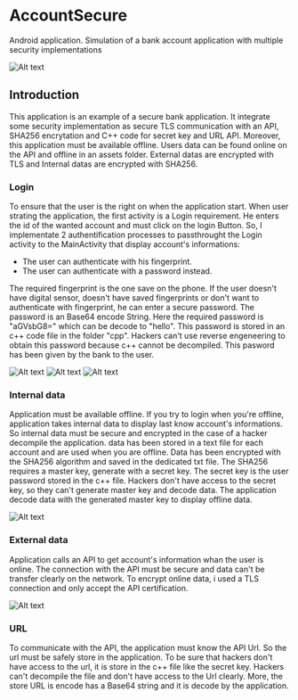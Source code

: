 # AccountSecure
Android application. Simulation of a bank account application with multiple security implementations

![Alt text](https://github.com/Freshm4at/AccountSecure/blob/main/Screenshoots/login_page.jpg)

## Introduction
This application is an example of a secure bank application.  It integrate some security implementation as secure TLS communication with an API, SHA256 encrytation and C++ code for secret key and URL API. Moreover, this application must be available offline. Users data can be found online on the API and offline in an assets folder. External datas are encrypted with TLS and Internal datas are encrypted with SHA256.

### Login
To ensure that the user is the right on when the application start. When user strating the application, the first activity is a Login requirement. He enters the id of the wanted account and must click on the login Button. So, I implementate 2 authentification processes to passthrought the Login activity to the MainActivity that display account's informations:

- The user can authenticate with his fingerprint.
- The user can authenticate with a password instead.

The required fingerprint is the one save on the phone. If the user doesn't have digital sensor, doesn't have saved fingerprints or don't want to authenticate with fingerprint, he can enter a secure password. The password is an Base64 encode String. Here the required password is "aGVsbG8=" which can be decode to "hello". This password is stored in an c++ code file in the folder "cpp". Hackers can't use reverse engeneering to obtain this password because c++ cannot be decompiled.
This pasword has been given by the bank to the user.

![Alt text](https://github.com/Freshm4at/AccountSecure/blob/main/Screenshoots/fingerprint.jpg)
![Alt text](https://github.com/Freshm4at/AccountSecure/blob/main/Screenshoots/invalid%20fingerprint.jpg)
![Alt text](https://github.com/Freshm4at/AccountSecure/blob/main/Screenshoots/Wrong%20password.jpg)

### Internal data

Application must be available offline. If you try to login when you're offline, application takes internal data to display last know account's informations. So internal data must be secure and encrypted in the case of a hacker decompile the application. data has been stored in a text file for each account and are used when you are offline.
Data has been encrypted with the SHA256 algorithm and saved in the dedicated txt file. The SHA256 requires a master key, generate with a secret key. The secret key is the user password stored in the c++ file. Hackers don't have access to the secret key, so they can't generate master key and decode data.
The application decode data with the generated master key to display offline data.

![Alt text](https://github.com/Freshm4at/AccountSecure/blob/main/Screenshoots/Offline%20information.jpg)

### External data

Application calls an API to get account's information whan the user is online. The connection with the API must be secure and data can't be transfer clearly on the network. To encrypt online data, i used a TLS connection and only accept the API certification.

![Alt text](https://github.com/Freshm4at/AccountSecure/blob/main/Screenshoots/Online%20information.jpg)

### URL

To communicate with the API, the application must know the API Url. So the url must be safely store in the application. To be sure that hackers don't have access to the url, it is store in the c++ file like the secret key. Hackers can't decompile the file and don't have access to the Url clearly. More, the store URL is encode has a Base64 string and it is decode by the application.
